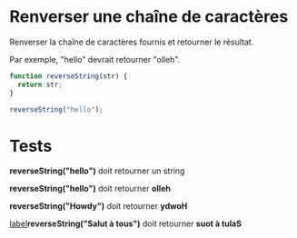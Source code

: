 # Renverser une chaîne de caractères

Renverser la chaîne de caractères fournis et retourner le résultat.

Par exemple, "hello" devrait retourner "olleh".

```js
function reverseString(str) {
  return str;
}

reverseString("hello");
```

# Tests

**reverseString("hello")** doit retourner un string

**reverseString("hello")** doit retourner **olleh**

**reverseString("Howdy")** doit retourner **ydwoH**

[label](02-reverse-string.md)**reverseString("Salut à tous")** doit retourner **suot à tulaS**

